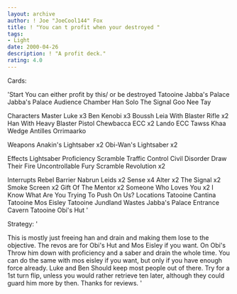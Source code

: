 ```yaml
---
layout: archive
author: ! Joe "JoeCool144" Fox
title: ! "You can t profit when your destroyed "
tags:
- Light
date: 2000-04-26
description: ! "A profit deck."
rating: 4.0
---
```

Cards: 

'Start
You can either profit by this/ or be destroyed
Tatooine Jabba's Palace
Jabba's Palace Audience Chamber
Han Solo
The Signal
Goo Nee Tay

Characters
Master Luke x3
Ben Kenobi x3
Boussh
Leia With Blaster Rifle x2
Han With Heavy Blaster Pistol
Chewbacca ECC x2
Lando ECC
Tawss Khaa
Wedge Antilles
Orrimaarko

Weapons
Anakin's Lightsaber x2
Obi-Wan's Lightsaber x2

Effects
Lightsaber Proficiency
Scramble
Traffic Control
Civil Disorder
Draw Their Fire
Uncontrollable Fury
Scramble
Revolution x2

Interrupts
Rebel Barrier
Nabrun Leids x2
Sense x4
Alter x2
The Signal x2
Smoke Screen x2
Gift Of The Mentor x2
Someone Who Loves You x2
I Know
What Are You Trying To Push On Us?
Locations
Tatooine Cantina
Tatooine Mos Eisley
Tatooine Jundland Wastes
Jabba's Palace Entrance Cavern
Tatooine Obi's Hut
'

Strategy: '

This is mostly just freeing han and drain and making them lose to the objective. The revos are for Obi's Hut and Mos Eisley if you want. On Obi's Throw him down with proficiency and a saber and drain the whole time. You can do the same with mos eisley if you want, but only if you have enough force already. Luke and Ben Should keep most people out of there. Try for a 1st turn flip, unless you would rather retrieve ten later, although they could guard him more by then. Thanks for reviews. '